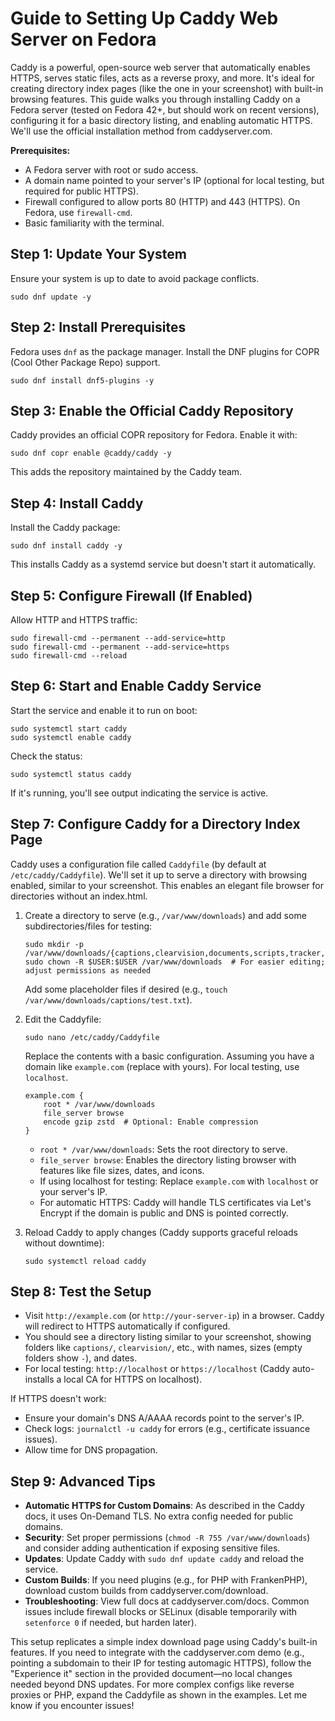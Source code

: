 # Guide to Setting Up Caddy Web Server on Fedora

Caddy is a powerful, open-source web server that automatically enables HTTPS, serves static files, acts as a reverse proxy, and more. It's ideal for creating directory index pages (like the one in your screenshot) with built-in browsing features. This guide walks you through installing Caddy on a Fedora server (tested on Fedora 42+, but should work on recent versions), configuring it for a basic directory listing, and enabling automatic HTTPS. We'll use the official installation method from caddyserver.com.

**Prerequisites:**
- A Fedora server with root or sudo access.
- A domain name pointed to your server's IP (optional for local testing, but required for public HTTPS).
- Firewall configured to allow ports 80 (HTTP) and 443 (HTTPS). On Fedora, use `firewall-cmd`.
- Basic familiarity with the terminal.

## Step 1: Update Your System
Ensure your system is up to date to avoid package conflicts.

```
sudo dnf update -y
```

## Step 2: Install Prerequisites
Fedora uses `dnf` as the package manager. Install the DNF plugins for COPR (Cool Other Package Repo) support.

```
sudo dnf install dnf5-plugins -y
```

## Step 3: Enable the Official Caddy Repository
Caddy provides an official COPR repository for Fedora. Enable it with:

```
sudo dnf copr enable @caddy/caddy -y
```

This adds the repository maintained by the Caddy team.

## Step 4: Install Caddy
Install the Caddy package:

```
sudo dnf install caddy -y
```

This installs Caddy as a systemd service but doesn't start it automatically.

## Step 5: Configure Firewall (If Enabled)
Allow HTTP and HTTPS traffic:

```
sudo firewall-cmd --permanent --add-service=http
sudo firewall-cmd --permanent --add-service=https
sudo firewall-cmd --reload
```

## Step 6: Start and Enable Caddy Service
Start the service and enable it to run on boot:

```
sudo systemctl start caddy
sudo systemctl enable caddy
```

Check the status:

```
sudo systemctl status caddy
```

If it's running, you'll see output indicating the service is active.

## Step 7: Configure Caddy for a Directory Index Page
Caddy uses a configuration file called `Caddyfile` (by default at `/etc/caddy/Caddyfile`). We'll set it up to serve a directory with browsing enabled, similar to your screenshot. This enables an elegant file browser for directories without an index.html.

1. Create a directory to serve (e.g., `/var/www/downloads`) and add some subdirectories/files for testing:

   ```
   sudo mkdir -p /var/www/downloads/{captions,clearvision,documents,scripts,tracker,uploads,wallpapers}
   sudo chown -R $USER:$USER /var/www/downloads  # For easier editing; adjust permissions as needed
   ```

   Add some placeholder files if desired (e.g., `touch /var/www/downloads/captions/test.txt`).

2. Edit the Caddyfile:

   ```
   sudo nano /etc/caddy/Caddyfile
   ```

   Replace the contents with a basic configuration. Assuming you have a domain like `example.com` (replace with yours). For local testing, use `localhost`.

   ```
   example.com {
       root * /var/www/downloads
       file_server browse
       encode gzip zstd  # Optional: Enable compression
   }
   ```

   - `root * /var/www/downloads`: Sets the root directory to serve.
   - `file_server browse`: Enables the directory listing browser with features like file sizes, dates, and icons.
   - If using localhost for testing: Replace `example.com` with `localhost` or your server's IP.
   - For automatic HTTPS: Caddy will handle TLS certificates via Let's Encrypt if the domain is public and DNS is pointed correctly.

3. Reload Caddy to apply changes (Caddy supports graceful reloads without downtime):

   ```
   sudo systemctl reload caddy
   ```

## Step 8: Test the Setup
- Visit `http://example.com` (or `http://your-server-ip`) in a browser. Caddy will redirect to HTTPS automatically if configured.
- You should see a directory listing similar to your screenshot, showing folders like `captions/`, `clearvision/`, etc., with names, sizes (empty folders show `-`), and dates.
- For local testing: `http://localhost` or `https://localhost` (Caddy auto-installs a local CA for HTTPS on localhost).

If HTTPS doesn't work:
- Ensure your domain's DNS A/AAAA records point to the server's IP.
- Check logs: `journalctl -u caddy` for errors (e.g., certificate issuance issues).
- Allow time for DNS propagation.

## Step 9: Advanced Tips
- **Automatic HTTPS for Custom Domains**: As described in the Caddy docs, it uses On-Demand TLS. No extra config needed for public domains.
- **Security**: Set proper permissions (`chmod -R 755 /var/www/downloads`) and consider adding authentication if exposing sensitive files.
- **Updates**: Update Caddy with `sudo dnf update caddy` and reload the service.
- **Custom Builds**: If you need plugins (e.g., for PHP with FrankenPHP), download custom builds from caddyserver.com/download.
- **Troubleshooting**: View full docs at caddyserver.com/docs. Common issues include firewall blocks or SELinux (disable temporarily with `setenforce 0` if needed, but harden later).

This setup replicates a simple index download page using Caddy's built-in features. If you need to integrate with the caddyserver.com demo (e.g., pointing a subdomain to their IP for testing automagic HTTPS), follow the "Experience it" section in the provided document—no local changes needed beyond DNS updates. For more complex configs like reverse proxies or PHP, expand the Caddyfile as shown in the examples. Let me know if you encounter issues!
